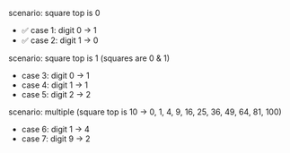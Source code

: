 scenario: square top is 0

- ✅ case 1: digit 0 -> 1
- ✅ case 2: digit 1 -> 0

scenario: square top is 1 (squares are 0 & 1)

- case 3: digit 0 -> 1
- case 4: digit 1 -> 1
- case 5: digit 2 -> 2

scenario: multiple (square top is 10 -> 0, 1, 4, 9, 16, 25, 36, 49, 64, 81, 100)

- case 6: digit 1 -> 4
- case 7: digit 9 -> 2